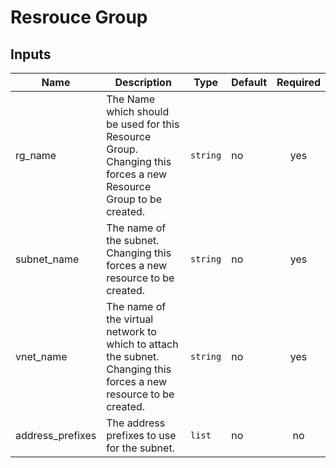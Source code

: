 # Resrouce Group

## Inputs

| Name | Description | Type | Default | Required |
|------|-------------|------|---------|:--------:|
| rg_name | The Name which should be used for this Resource Group. Changing this forces a new Resource Group to be created. | `string` | no | yes |
| subnet_name | The name of the subnet. Changing this forces a new resource to be created. | `string` | no | yes |
| vnet_name | The name of the virtual network to which to attach the subnet. Changing this forces a new resource to be created. | `string` | no | yes |
| address_prefixes | The address prefixes to use for the subnet. | `list` | no | no |

